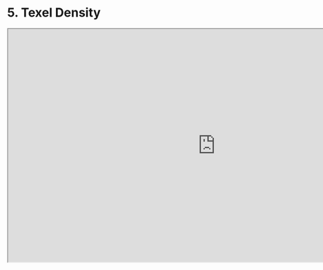 # 5. Texel Density

<p><iframe src="https://www.youtube.com/embed/9XcpUVPkzkE?rel=0" width="960" height="540" allowfullscreen="allowfullscreen" allow="accelerometer; autoplay; clipboard-write; encrypted-media; gyroscope; picture-in-picture"></iframe></p>
<p>&nbsp;</p>